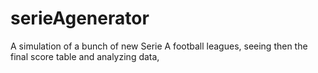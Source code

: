 # serieAgenerator
A simulation of a bunch of new Serie A football leagues, seeing then the final score table and analyzing data,

